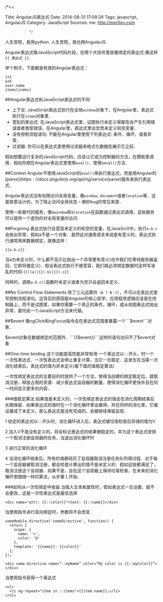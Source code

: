 /*<<

 Title: AngularJS表达式
 Date: 2014-08-31 17:09:26
 Tags: javascript, AngularJS
 Category: JavaScript
 Sources:
   me: http://mpr0xy.com
>>*/

人生苦短，我用python.
人生苦短，我也用AngularJS.

Angular表达式像JavaScript代码片段，在两个大括号里放置绑定的表达式.像这样``` {{ 表达式 }} ```.

举个例子，下面都是有效的Angular表达式：

```
1+2
a+b
user.name
items[index]
```

##Angular表达式和JavaScript表达式的不同

* 上下文: JavaScript表达式执行在全局```window```对象下，在Angular里，表达式执行在```scope```对象里．
* 宽松的表达式: 在JavaScript表达式里，试图执行未定义得属性会产生引用错误或者类型错误，在Angular里，表达式里会忽悠未定义和空变量．
* 没有控制流程语句: 不能在Angular里使用下列表达式: 条件，循环，或者异常．
* 过滤器: 你可以在表达式里使用过滤器来格式化数据在展示它之前．

假如想要运行复杂的JavaScript代码，应该让它成为控制器的方法，在模板里调用．假如你想在Angular表达式里使用```eval()```，使用```$eval()```方法．

##Context
Angular不使用JavaScript的```eval()```来执行表达式，而是用Angular的[$parse](https://docs.angularjs.org/api/ng/service/$parse)服务来执行表达式．

Angular表达式没有权限访问全局变量，像```window```, ```document```或者```location```等．这是故意设计的，为了阻止访问全局状态 – 微妙bug的常见来源．

使用一些替代的服务，像```$window```和```$location```在函数通过表达式调用，这些服务可以提供一个虚伪的对全局变量的访问.


##Forgiving
表达式执行会宽容未定义的和空的变量，在JavaScrit中，执行```a.b.c```会抛出异常，假如a不是一个对象．虽然这对通用语言来说是有意义的，表达式执行通常用来数据绑定，就像这样：
```
{{a.b.c}}
```
当a为未定义时，什么都不显示比抛出一个异常更有意义(也许我们在等待服务器返回，它即将被定义)．假设表达式执行不被宽容，我们就必须绑定数据时这样写凌乱的代码:```{{((a||{}).b||{}).c}}```

同样的，调用```a.b.c()```函数时未定义或者为空只会返回未定义．

##No Control Flow Statements
除了三元运算符```（A ? B：C）```，不可以在表达式里写控制流程语句。这背后的原因是Angular的核心哲学，应用程序逻辑应该是在控制器上，而不是试图里。如果你需要一个真正的条件，循环，或从视图表达式抛出异常，委托给一个JavaScript方法来代替。

##$event
像ngClick和ngFocus指令会在表达式范围里暴露一个```$event```对象．

$event对象在数据绑定的范围外．```{{$event}}```这样的语句访问不了$event对象


##One-time binding
这个功能提高性能非常有用
一个表达式以```::```开头，时一个一次性表达式．一次性表达式会停止重复计算，当它一旦稳定．这发生在当第一次消化结束后，表达式的值为非未定义(看下面的值稳定算法)

一次性绑定表达式的主要目的时提供了一个方法，使得当创建的绑定稳定后，就取消注册，释放占用的资源．减少表达式监视器的数量，使得消化循环更快并且在同一时间显示更多的内容．

###值稳定算法
如果值是未定义的，一次性绑定表达式的值会在消化周期结束后长期保留．如果表达式的值时在一个消化循环里设置得，并在同样的消化里，它被设置成了未定义，那么表达式是没有完成的，会被继续保留监视．

1 给定的表达式以```::```开头时，消化循环进入后，表达式被垃圾检查后存储的值为V

2 加入V不是没有定义的，将会标记表达式的结果微稳定的，并为这个表达式安排一个取消注册监视器的任务，当退出消化循环时

3 进行正常的消化循环

4 当消化循环结束后，所有的值都经历了监视器取消注册任务队列得过程．对于每一个监视器被取消注册，都会检查计算出的值不是未定义的．假如这些都满足了，取消注册这个监视器．如果不是，会在这个监视器上保持垃圾检查，在未来的消化循环里跟随一样的算法，从步骤１开始．

###如何从一次性绑定中收益
当插入文本和属性时，假如表达式一旦设置，就不会更改，这是一次性表达式是最佳选择
```
<div name="attr: {{::color}}">text: {{::name}}</div>
```
当使用指令进行双向绑定时，参数将不会改变．
```
someModule.directive('someDirective', function() {
  return {
    scope: {
      name: '=',
      color: '@'
    },
    template: '{{name}}: {{color}}'
  };
});
```
```
<div some-directive name=“::myName” color=“My color is {{::myColor}}”></div>
```

当使用指令获得一个表达式
```
<ul>
  <li ng-repeat="item in ::items">{{item.name}};</li>
</ul>
```